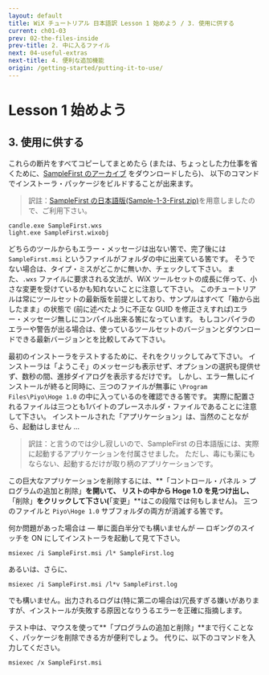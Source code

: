 ```yaml
---
layout: default
title: WiX チュートリアル 日本語訳 Lesson 1 始めよう / 3. 使用に供する
current: ch01-03
prev: 02-the-files-inside
prev-title: 2. 中に入るファイル
next: 04-useful-extras
next-title: 4. 便利な追加機能
origin: /getting-started/putting-it-to-use/
---
```

# Lesson 1 始めよう

## 3. 使用に供する

これらの断片をすべてコピーしてまとめたら
(または、ちょっとした力仕事を省くために、[SampleFirst のアーカイブ](https://www.firegiant.com/system/files/samples/SampleFirst.zip) をダウンロードしたら)、
以下のコマンドでインストーラ・パッケージをビルドすることが出来ます。

> 訳註：[SampleFirst の日本語版(Sample-1-3-First.zip)](/samples/Sample-1-3-First.zip)を用意しましたので、ご利用下さい。

    candle.exe SampleFirst.wxs
    light.exe SampleFirst.wixobj

どちらのツールからもエラー・メッセージは出ない筈で、完了後には `SampleFirst.msi` というファイルがフォルダの中に出来ている筈です。
そうでない場合は、タイプ・ミスがどこかに無いか、チェックして下さい。
また、`.wxs` ファイルに要求される文法が、WiX ツールセットの成長に伴って、小さな変更を受けているかも知れないことに注意して下さい。
このチュートリアルは常にツールセットの最新版を前提としており、サンプルはすべて「箱から出したまま」の状態で
(前に述べたように不正な GUID を修正さえすれば)エラー・メッセージ無しにコンパイル出来る筈になっています。
もしコンパイラのエラーや警告が出る場合は、使っているツールセットのバージョンとダウンロードできる最新バージョンとを比較してみて下さい。

最初のインストーラをテストするために、それをクリックしてみて下さい。
インストーラは「ようこそ」のメッセージも表示せず、オプションの選択も提供せず、数秒の間、進捗ダイアログを表示するだけです。
しかし、エラー無しにインストールが終ると同時に、三つのファイルが無事に `\Program Files\Piyo\Hoge 1.0` の中に入っているのを確認できる筈です。
実際に配置されるファイルは三つとも1バイトのプレースホルダ・ファイルであることに注意して下さい。
インストールされた「アプリケーション」は、当然のことながら、起動はしません ...

>  訳註：と言うのでは少し寂しいので、SampleFirst の日本語版には、実際に起動するアプリケーションを付属させました。
   ただし、毒にも薬にもならない、起動するだけが取り柄のアプリケーションです。

この巨大なアプリケーションを削除するには、**「コントロール・パネル > プログラムの追加と削除」**を開いて、
リストの中から Hoge 1.0 を見つけ出し、**「削除」**をクリックして下さい(**「変更」**はこの段階では何もしません)。
三つのファイルと `Piyo\Hoge 1.0` サブフォルダの両方が消滅する筈です。

何か問題があった場合は — 単に面白半分でも構いませんが — ロギングのスイッチを ON にしてインストーラを起動して見て下さい。

    msiexec /i SampleFirst.msi /l* SampleFirst.log

あるいは、さらに、

    msiexec /i SampleFirst.msi /l*v SampleFirst.log

でも構いません。出力されるログは(特に第二の場合は)冗長すぎる嫌いがありますが、インストールが失敗する原因となりうるエラーを正確に指摘します。

テスト中は、マウスを使って**「プログラムの追加と削除」**まで行くことなく、パッケージを削除できる方が便利でしょう。
代りに、以下のコマンドを入力してください。

    msiexec /x SampleFirst.msi
